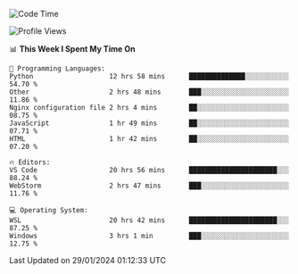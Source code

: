 <!--START_SECTION:waka-->
![Code Time](http://img.shields.io/badge/Code%20Time-544%20hrs%206%20mins-blue)

![Profile Views](http://img.shields.io/badge/Profile%20Views-3-blue)

📊 **This Week I Spent My Time On** 

```text
💬 Programming Languages: 
Python                   12 hrs 58 mins      ██████████████░░░░░░░░░░░   54.70 % 
Other                    2 hrs 48 mins       ███░░░░░░░░░░░░░░░░░░░░░░   11.86 % 
Nginx configuration file 2 hrs 4 mins        ██░░░░░░░░░░░░░░░░░░░░░░░   08.75 % 
JavaScript               1 hr 49 mins        ██░░░░░░░░░░░░░░░░░░░░░░░   07.71 % 
HTML                     1 hr 42 mins        ██░░░░░░░░░░░░░░░░░░░░░░░   07.20 % 

🔥 Editors: 
VS Code                  20 hrs 56 mins      ██████████████████████░░░   88.24 % 
WebStorm                 2 hrs 47 mins       ███░░░░░░░░░░░░░░░░░░░░░░   11.76 % 

💻 Operating System: 
WSL                      20 hrs 42 mins      ██████████████████████░░░   87.25 % 
Windows                  3 hrs 1 min         ███░░░░░░░░░░░░░░░░░░░░░░   12.75 % 
```


 Last Updated on 29/01/2024 01:12:33 UTC
<!--END_SECTION:waka-->
